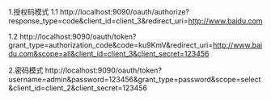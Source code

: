 1.授权码模式
1.1  http://localhost:9090/oauth/authorize?response_type=code&client_id=client_3&redirect_uri=http://www.baidu.com

1.2  http://localhost:9090/oauth/token?grant_type=authorization_code&code=ku9KmV&redirect_uri=http://www.baidu.com&scope=all&client_id=client_3&client_secret=123456

2.密码模式
http://localhost:9090/oauth/token?username=admin&password=123456&grant_type=password&scope=select&client_id=client_2&client_secret=123456